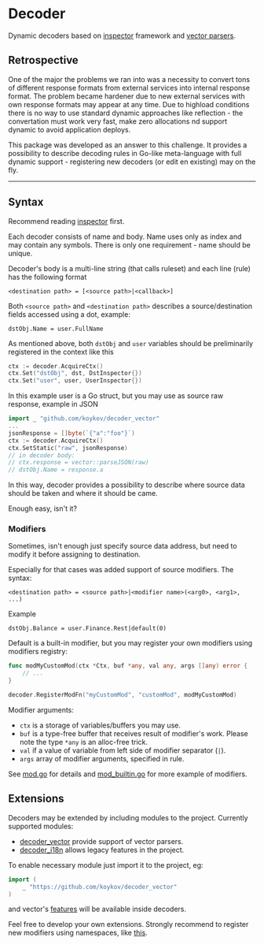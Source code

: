 # Decoder

Dynamic decoders based on [inspector](https://github.com/koykov/inspector) framework
and [vector parsers](https://github.com/koykov/vector).

## Retrospective

One of the major the problems we ran into was a necessity to convert tons of different response formats from external
services into internal response format. The problem became hardener due to new external services with own response
formats may appear at any time. Due to highload conditions there is no way to use standard dynamic approaches like
reflection - the convertation must work very fast, make zero allocations nd support dynamic to avoid application deploys.

This package was developed as an answer to this challenge. It provides a possibility to describe decoding rules in
Go-like meta-language with full dynamic support - registering new decoders (or edit en existing) may on the fly.

---

## Syntax

Recommend reading [inspector](https://github.com/koykov/inspector) first.

Each decoder consists of name and body. Name uses only as index and may contain any symbols. There is only one
requirement - name should be unique.

Decoder's body is a multi-line string (that calls ruleset) and each line (rule) has the following format
```
<destination path> = [<source path>|<callback>]
```

Both `<source path>` and `<destination path>` describes a source/destination fields accessed using a dot, example:
```
dstObj.Name = user.FullName
```
As mentioned above, both `dstObj` and `user` variables should be preliminarily registered in the context like this
```go
ctx := decoder.AcquireCtx()
ctx.Set("dstObj", dst, DstInspector{})
ctx.Set("user", user, UserInspector{})
```
In this example user is a Go struct, but you may use as source raw response, example in JSON
```go
import _ "github.com/koykov/decoder_vector"
...
jsonResponse = []byte(`{"a":"foo"}`)
ctx := decoder.AcquireCtx()
ctx.SetStatic("raw", jsonResponse)
// in decoder body:
// ctx.response = vector::parseJSON(raw)
// dstObj.Name = response.a
```

In this way, decoder provides a possibility to describe where source data should be taken and where it should be came.

Enough easy, isn't it?

### Modifiers

Sometimes, isn't enough just specify source data address, but need to modify it before assigning to destination.

Especially for that cases was added support of source modifiers. The syntax:
```
<destination path> = <source path>|<modifier name>(<arg0>, <arg1>, ...)
```
Example
```
dstObj.Balance = user.Finance.Rest|default(0)
```

Default is a built-in modifier, but you may register your own modifiers using modifiers registry:
```go
func modMyCustomMod(ctx *Ctx, buf *any, val any, args []any) error {
    // ...
}

decoder.RegisterModFn("myCustomMod", "customMod", modMyCustomMod)
```

Modifier arguments:
* `ctx` is a storage of variables/buffers you may use.
* `buf` is a type-free buffer that receives result of modifier's work. Please note the type `*any` is an
alloc-free trick.
* `val` if a value of variable from left side of modifier separator (`|`).
* `args` array of modifier arguments, specified in rule.

See [mod.go](mod.go) for details and [mod_builtin.go](mod_builtin.go) for more example of modifiers.

## Extensions

Decoders may be extended by including modules to the project. Currently supported modules:
* [decoder_vector](https://github.com/koykov/decoder_vector) provide support of vector parsers.
* [decoder_i18n](https://github.com/koykov/decoder_legacy) allows legacy features in the project.

To enable necessary module just import it to the project, eg:
```go
import (
	_ "https://github.com/koykov/decoder_vector"
)
```
and vector's [features](https://github.com/koykov/decoder_vector) will be available inside decoders.

Feel free to develop your own extensions. Strongly recommend to register new modifiers using namespaces, like
[this](https://github.com/koykov/decoder_vector/blob/master/init.go#L15).
